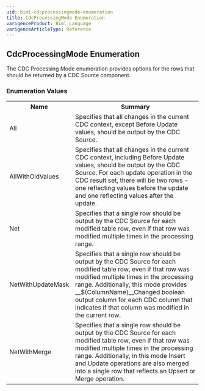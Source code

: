 ```yaml
---
uid: biml-cdcprocessingmode-enumeration
title: CdcProcessingMode Enumeration
varigenceProduct: Biml Language
varigenceArticleType: Reference
---
```


## CdcProcessingMode Enumeration<div class="LanguageSummary"><div class ="SummaryItem">The CDC Processing Mode enumeration provides options for the rows that should be returned by a CDC Source component.</div></div><div class="EnumValueGroup">### Enumeration Values<table id="EnumValue" class="MemberList"><tbody><tr><th class="MemberNameColumnHeader">Name</th><th class="MemberSummaryColumnHeader">Summary</th></tr><tr class="cd0"><td class="MemberName">All</td><td class="MemberSummary"><div class ="SummaryItem">Specifies that all changes in the current CDC context, except Before Update values, should be output by the CDC Source.</div> </td></tr><tr class="cd1"><td class="MemberName">AllWithOldValues</td><td class="MemberSummary"><div class ="SummaryItem">Specifies that all changes in the current CDC context, including Before Update values, should be output by the CDC Source.  For each update operation in the CDC result set, there will be two rows - one reflecting values before the update and one reflecting values after the update.</div> </td></tr><tr class="cd0"><td class="MemberName">Net</td><td class="MemberSummary"><div class ="SummaryItem">Specifies that a single row should be output by the CDC Source for each modified table row, even if that row was modified multiple times in the processing range.</div> </td></tr><tr class="cd1"><td class="MemberName">NetWithUpdateMask</td><td class="MemberSummary"><div class ="SummaryItem">Specifies that a single row should be output by the CDC Source for each modified table row, even if that row was modified multiple times in the processing range.  Additionally, this mode provides __${ColumnName}__Changed boolean output column for each CDC column that indicates if that column was modified in the current row.</div> </td></tr><tr class="cd0"><td class="MemberName">NetWithMerge</td><td class="MemberSummary"><div class ="SummaryItem">Specifies that a single row should be output by the CDC Source for each modified table row, even if that row was modified multiple times in the processing range.   Additionally, in this mode Insert and Update operations are also merged into a single row that reflects an Upsert or Merge operation.</div> </td></tr></tbody></table></div>